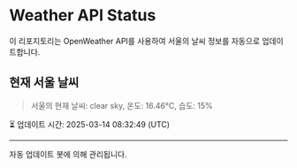 
# Weather API Status

이 리포지토리는 OpenWeather API를 사용하여 서울의 날씨 정보를 자동으로 업데이트합니다.

## 현재 서울 날씨
> 서울의 현재 날씨: clear sky, 온도: 16.46°C, 습도: 15%

⏳ 업데이트 시간: 2025-03-14 08:32:49 (UTC)

---
자동 업데이트 봇에 의해 관리됩니다.
